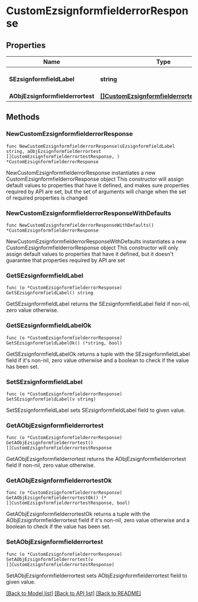 # CustomEzsignformfielderrorResponse

## Properties

Name | Type | Description | Notes
------------ | ------------- | ------------- | -------------
**SEzsignformfieldLabel** | **string** | The Label for the Ezsignformfield | 
**AObjEzsignformfielderrortest** | [**[]CustomEzsignformfielderrortestResponse**](CustomEzsignformfielderrortestResponse.md) |  | 

## Methods

### NewCustomEzsignformfielderrorResponse

`func NewCustomEzsignformfielderrorResponse(sEzsignformfieldLabel string, aObjEzsignformfielderrortest []CustomEzsignformfielderrortestResponse, ) *CustomEzsignformfielderrorResponse`

NewCustomEzsignformfielderrorResponse instantiates a new CustomEzsignformfielderrorResponse object
This constructor will assign default values to properties that have it defined,
and makes sure properties required by API are set, but the set of arguments
will change when the set of required properties is changed

### NewCustomEzsignformfielderrorResponseWithDefaults

`func NewCustomEzsignformfielderrorResponseWithDefaults() *CustomEzsignformfielderrorResponse`

NewCustomEzsignformfielderrorResponseWithDefaults instantiates a new CustomEzsignformfielderrorResponse object
This constructor will only assign default values to properties that have it defined,
but it doesn't guarantee that properties required by API are set

### GetSEzsignformfieldLabel

`func (o *CustomEzsignformfielderrorResponse) GetSEzsignformfieldLabel() string`

GetSEzsignformfieldLabel returns the SEzsignformfieldLabel field if non-nil, zero value otherwise.

### GetSEzsignformfieldLabelOk

`func (o *CustomEzsignformfielderrorResponse) GetSEzsignformfieldLabelOk() (*string, bool)`

GetSEzsignformfieldLabelOk returns a tuple with the SEzsignformfieldLabel field if it's non-nil, zero value otherwise
and a boolean to check if the value has been set.

### SetSEzsignformfieldLabel

`func (o *CustomEzsignformfielderrorResponse) SetSEzsignformfieldLabel(v string)`

SetSEzsignformfieldLabel sets SEzsignformfieldLabel field to given value.


### GetAObjEzsignformfielderrortest

`func (o *CustomEzsignformfielderrorResponse) GetAObjEzsignformfielderrortest() []CustomEzsignformfielderrortestResponse`

GetAObjEzsignformfielderrortest returns the AObjEzsignformfielderrortest field if non-nil, zero value otherwise.

### GetAObjEzsignformfielderrortestOk

`func (o *CustomEzsignformfielderrorResponse) GetAObjEzsignformfielderrortestOk() (*[]CustomEzsignformfielderrortestResponse, bool)`

GetAObjEzsignformfielderrortestOk returns a tuple with the AObjEzsignformfielderrortest field if it's non-nil, zero value otherwise
and a boolean to check if the value has been set.

### SetAObjEzsignformfielderrortest

`func (o *CustomEzsignformfielderrorResponse) SetAObjEzsignformfielderrortest(v []CustomEzsignformfielderrortestResponse)`

SetAObjEzsignformfielderrortest sets AObjEzsignformfielderrortest field to given value.



[[Back to Model list]](../README.md#documentation-for-models) [[Back to API list]](../README.md#documentation-for-api-endpoints) [[Back to README]](../README.md)


